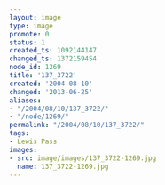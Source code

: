 ```yaml
---
layout: image
type: image
promote: 0
status: 1
created_ts: 1092144147
changed_ts: 1372159454
node_id: 1269
title: '137_3722'
created: '2004-08-10'
changed: '2013-06-25'
aliases:
- "/2004/08/10/137_3722/"
- "/node/1269/"
permalink: "/2004/08/10/137_3722/"
tags:
- Lewis Pass
images:
- src: image/images/137_3722-1269.jpg
  name: 137_3722-1269.jpg
---
```


